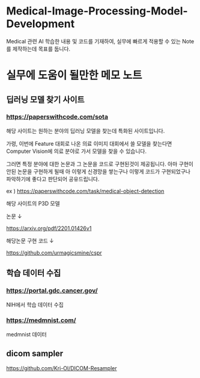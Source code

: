 # Medical-Image-Processing-Model-Development
Medical 관련 AI 학습한 내용 및 코드를 기재하여, 실무에 빠르게 적용할 수 있는 Note를 제작하는데 목표를 둡니다.

# 실무에 도움이 될만한 메모 노트

## 딥러닝 모델 찾기 사이트

### https://paperswithcode.com/sota

해당 사이트는 원하는 분야의 딥러닝 모델을 찾는데 특화된 사이트입니다.

가령, 이번에 Feature 대회로 나온 의료 이미지 대회에서 쓸 모델을 찾는다면 Computer Vision에 의료 분야로 가서 모델을 찾을 수 있습니다. 

그러면 특정 분야에 대한 논문과 그 논문을 코드로 구현된것이 제공됩니다. 아마 구현이안된 논문을 구현하게 될때 아 이렇게 신경망을 쌓는구나 이렇게 코드가 구현되었구나 파악하기에 좋다고 판단되어 공유드립니다. 

ex ) 
https://paperswithcode.com/task/medical-object-detection

해당 사이트의 P3D 모델

논문 ↓

https://arxiv.org/pdf/2201.01426v1 

해당논문 구현 코드 ↓

https://github.com/urmagicsmine/cspr


## 학습 데이터 수집

### https://portal.gdc.cancer.gov/

NIH에서 학습 데이터 수집

### https://medmnist.com/

medmnist 데이터

## dicom sampler

https://github.com/Kri-Ol/DICOM-Resampler
